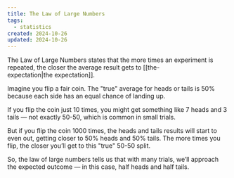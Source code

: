 ```yaml
---
title: The Law of Large Numbers
tags:
  - statistics
created: 2024-10-26
updated: 2024-10-26
---
```


The Law of Large Numbers states that the more times an experiment is repeated, the closer the average result gets to [[the-expectation|the expectation]].

Imagine you flip a fair coin. The "true" average for heads or tails is 50% because each side has an equal chance of landing up.

If you flip the coin just 10 times, you might get something like 7 heads and 3 tails — not exactly 50-50, which is common in small trials.

But if you flip the coin 1000 times, the heads and tails results will start to even out, getting closer to 50% heads and 50% tails. The more times you flip, the closer you’ll get to this "true" 50-50 split.

So, the law of large numbers tells us that with many trials, we’ll approach the expected outcome — in this case, half heads and half tails.